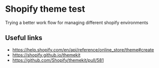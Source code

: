 # Shopify theme test
Trying a better work flow for managing different shopify environments

## Useful links
  - https://help.shopify.com/en/api/reference/online_store/theme#create
  - https://shopify.github.io/themekit
  - https://github.com/Shopify/themekit/pull/581